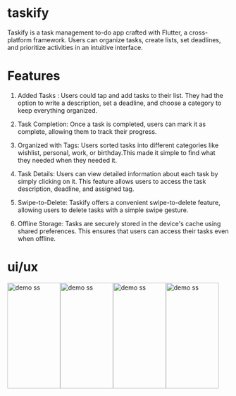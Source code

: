 # taskify
Taskify is a task management to-do app crafted with Flutter, a cross-platform framework. Users can organize tasks, create lists, set deadlines, and prioritize activities in an intuitive interface.

# Features

1. Added Tasks : Users could tap and add tasks to their list. They had the option to write a description, set a deadline, and choose a category to keep everything organized.

2. Task Completion: Once a task is completed, users can mark it as complete, allowing them to track their progress.

3. Organized with Tags: Users sorted tasks into different categories like wishlist, personal, work, or birthday.This made it simple to find what they needed when they needed it.

4. Task Details: Users can view detailed information about each task by simply clicking on it. This feature allows users to access the task description, deadline, and assigned tag.

5. Swipe-to-Delete: Taskify offers a convenient swipe-to-delete feature, allowing users to delete tasks with a simple swipe gesture.

6. Offline Storage: Tasks are securely stored in the device's cache using shared preferences. This ensures that users can access their tasks even when offline. 

           

# ui/ux
<div style="display: flex;,gap:"10px";>
    <img src="https://github.com/Pritam08pb/taskify/assets/99427618/1f4c60cb-a3fb-4bb4-b2c1-911a45e6704e" alt="demo ss" width="120" height="240">
    <img src="https://github.com/Pritam08pb/taskify/assets/99427618/1349db28-8052-4f43-a7a7-df2efe89307a" alt="demo ss" width="120" height="240">
     <img src="https://github.com/Pritam08pb/taskify/assets/99427618/a398c4ec-f02b-4f5e-a740-475bf0dbe172" alt="demo ss" width="120" height="240">
     <img src="https://github.com/Pritam08pb/taskify/assets/99427618/a1f779bc-6ed5-470a-a8e4-44adcf4921c1" alt="demo ss" width="120" height="240">
    

    
</div>

